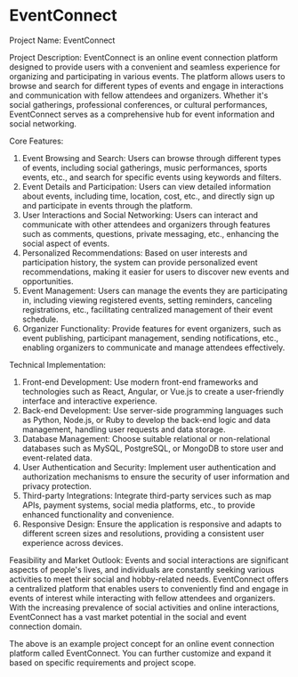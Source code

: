 # EventConnect

Project Name: EventConnect

Project Description:
EventConnect is an online event connection platform designed to provide users with a convenient and seamless experience for organizing and participating in various events. The platform allows users to browse and search for different types of events and engage in interactions and communication with fellow attendees and organizers. Whether it's social gatherings, professional conferences, or cultural performances, EventConnect serves as a comprehensive hub for event information and social networking.

Core Features:
1. Event Browsing and Search: Users can browse through different types of events, including social gatherings, music performances, sports events, etc., and search for specific events using keywords and filters.
2. Event Details and Participation: Users can view detailed information about events, including time, location, cost, etc., and directly sign up and participate in events through the platform.
3. User Interactions and Social Networking: Users can interact and communicate with other attendees and organizers through features such as comments, questions, private messaging, etc., enhancing the social aspect of events.
4. Personalized Recommendations: Based on user interests and participation history, the system can provide personalized event recommendations, making it easier for users to discover new events and opportunities.
5. Event Management: Users can manage the events they are participating in, including viewing registered events, setting reminders, canceling registrations, etc., facilitating centralized management of their event schedule.
6. Organizer Functionality: Provide features for event organizers, such as event publishing, participant management, sending notifications, etc., enabling organizers to communicate and manage attendees effectively.

Technical Implementation:
1. Front-end Development: Use modern front-end frameworks and technologies such as React, Angular, or Vue.js to create a user-friendly interface and interactive experience.
2. Back-end Development: Use server-side programming languages such as Python, Node.js, or Ruby to develop the back-end logic and data management, handling user requests and data storage.
3. Database Management: Choose suitable relational or non-relational databases such as MySQL, PostgreSQL, or MongoDB to store user and event-related data.
4. User Authentication and Security: Implement user authentication and authorization mechanisms to ensure the security of user information and privacy protection.
5. Third-party Integrations: Integrate third-party services such as map APIs, payment systems, social media platforms, etc., to provide enhanced functionality and convenience.
6. Responsive Design: Ensure the application is responsive and adapts to different screen sizes and resolutions, providing a consistent user experience across devices.

Feasibility and Market Outlook:
Events and social interactions are significant aspects of people's lives, and individuals are constantly seeking various activities to meet their social and hobby-related needs. EventConnect offers a centralized platform that enables users to conveniently find and engage in events of interest while interacting with fellow attendees and organizers. With the increasing prevalence of social activities and online interactions, EventConnect has a vast market potential in the social and event connection domain.

The above is an example project concept for an online event connection platform called EventConnect. You can further customize and expand it based on specific requirements and project scope.
